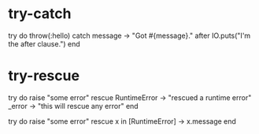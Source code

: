 # try-catch
try do
  throw(:hello)
catch
  message -> "Got #{message}."
after
  IO.puts("I'm the after clause.")
end


# try-rescue
try do
  raise "some error"
rescue
  RuntimeError -> "rescued a runtime error"
  _error -> "this will rescue any error"
end


try do
  raise "some error"
rescue
  x in [RuntimeError] ->
    x.message
end
